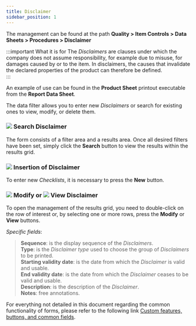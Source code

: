 ```yaml
---
title: Disclaimer 
sidebar_position: 1
---
```


The management can be found at the path **Quality > Item Controls > Data Sheets > Procedures > Disclaimer**

:::important What it is for
The *Disclaimers* are clauses under which the company does not assume responsibility, for example due to misuse, for damages caused by or to the item. In disclaimers, the causes that invalidate the declared properties of the product can therefore be defined.   
:::

An example of use can be found in the **Product Sheet** printout executable from the **Report Data Sheet**.

The data filter allows you to enter new *Disclaimers* or search for existing ones to view, modify, or delete them.

### ![](/img/neutral/common/search.png) Search Disclaimer 

The form consists of a filter area and a results area. Once all desired filters have been set, simply click the **Search** button to view the results within the results grid.

### ![](/img/neutral/common/new.png) Insertion of Disclaimer 

To enter new *Checklists*, it is necessary to press the **New** button.

### ![](/img/neutral/common/edit.png) Modify or ![](/img/neutral/common/view.png) View Disclaimer 

To open the management of the results grid, you need to double-click on the row of interest or, by selecting one or more rows, press the **Modify** or **View** buttons.

*Specific fields*:

> **Sequence**: is the display sequence of the *Disclaimers*.   
> **Type**: is the *Disclaimer type* used to choose the group of *Disclaimers* to be printed.   
> **Starting validity date**: is the date from which the *Disclaimer* is valid and usable.   
> **End validity date**: is the date from which the *Disclaimer* ceases to be valid and usable.   
> **Description**: is the description of the *Disclaimer*.   
> **Notes**: free annotations.   

For everything not detailed in this document regarding the common functionality of forms, please refer to the following link [Custom features, buttons, and common fields](/docs/guide/common).